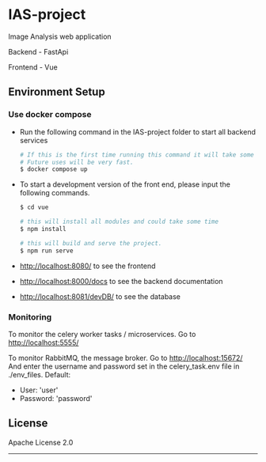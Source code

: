 # IAS-project
Image Analysis web application

Backend - FastApi

Frontend - Vue

## Environment Setup


### Use docker compose
- Run the following command in the IAS-project folder to start all backend services
  ```sh
  # If this is the first time running this command it will take some time while the docker images are downloaded.
  # Future uses will be very fast.
  $ docker compose up
  ```


- To start a development version of the front end, please input the following commands.
  ```sh
  $ cd vue
  
  # this will install all modules and could take some time
  $ npm install 
  
  # this will build and serve the project.
  $ npm run serve 
  ```
- [http://localhost:8080/]() to see the frontend


- [http://localhost:8000/docs]() to see the backend documentation


- [http://localhost:8081/devDB/]() to see the database

### Monitoring
To monitor the celery worker tasks / microservices. Go to [http://localhost:5555/]()

To monitor RabbitMQ, the message broker. Go to [http://localhost:15672/]()
And enter the username and password set in the celery_task.env file in ./env_files.
Default: 
- User: 'user'
- Password: 'password'


## License

Apache License 2.0

---
